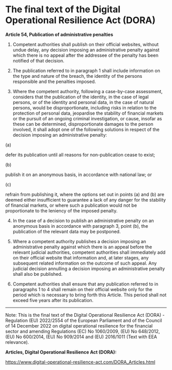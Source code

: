 



# The final text of the Digital Operational Resilience Act (DORA)


  

**Article 54, Publication of administrative penalties**


  

 1. Competent authorities shall publish on their official websites, without undue delay, any decision imposing an administrative penalty against which there is no appeal after the addressee of the penalty has been notified of that decision.


  

 2. The publication referred to in paragraph 1 shall include information on the type and nature of the breach, the identity of the persons responsible and the penalties imposed.


  

 3. Where the competent authority, following a case-by-case assessment, considers that the publication of the identity, in the case of legal persons, or of the identity and personal data, in the case of natural persons, would be disproportionate, including risks in relation to the protection of personal data, jeopardise the stability of financial markets or the pursuit of an ongoing criminal investigation, or cause, insofar as these can be determined, disproportionate damages to the person involved, it shall adopt one of the following solutions in respect of the decision imposing an administrative penalty:


 (a)

defer its publication until all reasons for non-publication cease to exist;


 (b)

publish it on an anonymous basis, in accordance with national law; or


 (c)

refrain from publishing it, where the options set out in points (a) and (b) are deemed either insufficient to guarantee a lack of any danger for the stability of financial markets, or where such a publication would not be proportionate to the leniency of the imposed penalty.


  

 4. In the case of a decision to publish an administrative penalty on an anonymous basis in accordance with paragraph 3, point (b), the publication of the relevant data may be postponed.


  

5. Where a competent authority publishes a decision imposing an administrative penalty against which there is an appeal before the relevant judicial authorities, competent authorities shall immediately add on their official website that information and, at later stages, any subsequent related information on the outcome of such appeal. Any judicial decision annulling a decision imposing an administrative penalty shall also be published.


  

 6. Competent authorities shall ensure that any publication referred to in paragraphs 1 to 4 shall remain on their official website only for the period which is necessary to bring forth this Article. This period shall not exceed five years after its publication.


  



---


 Note: This is the final text of the Digital Operational Resilience Act (DORA) - Regulation (EU) 2022/2554 of the European Parliament and of the Council of 14 December 2022 on digital operational resilience for the financial sector and amending Regulations (EC) No 1060/2009, (EU) No 648/2012, (EU) No 600/2014, (EU) No 909/2014 and (EU) 2016/1011 (Text with EEA relevance).


  

 **Articles, Digital Operational Resilience Act (DORA):** 


<https://www.digital-operational-resilience-act.com/DORA_Articles.html>





